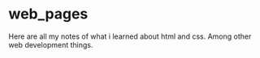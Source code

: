 # web_pages
Here are all my notes of what i learned about html and css. Among other web development things.
